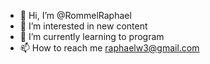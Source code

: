 - 👋 Hi, I’m @RommelRaphael
- 👀 I’m interested in new content
- 🌱 I’m currently learning to program
- 📫 How to reach me raphaelw3@gmail.com

<!---
RommelRaphael/RommelRaphael is a ✨ special ✨ repository because its `README.md` (this file) appears on your GitHub profile.
You can click the Preview link to take a look at your changes.
--->
